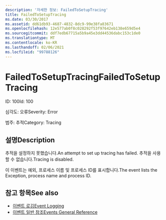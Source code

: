 ```yaml
---
description: '자세한 정보: FailedToSetupTracing'
title: FailedToSetupTracing
ms.date: 03/30/2017
ms.assetid: dd61db93-4687-4832-8dc9-99e38fa83671
ms.openlocfilehash: 12e577ab0f8c028292f53f97642eb138e659d5e4
ms.sourcegitcommit: ddf7edb67715a5b9a45e3dd44536dabc153c1de0
ms.translationtype: MT
ms.contentlocale: ko-KR
ms.lasthandoff: 02/06/2021
ms.locfileid: "99788126"
---
```

# <a name="failedtosetuptracing"></a><span data-ttu-id="cd64f-103">FailedToSetupTracing</span><span class="sxs-lookup"><span data-stu-id="cd64f-103">FailedToSetupTracing</span></span>

<span data-ttu-id="cd64f-104">ID: 100</span><span class="sxs-lookup"><span data-stu-id="cd64f-104">Id: 100</span></span>  
  
 <span data-ttu-id="cd64f-105">심각도: 오류</span><span class="sxs-lookup"><span data-stu-id="cd64f-105">Severity: Error</span></span>  
  
 <span data-ttu-id="cd64f-106">범주: 추적</span><span class="sxs-lookup"><span data-stu-id="cd64f-106">Category: Tracing</span></span>  
  
## <a name="description"></a><span data-ttu-id="cd64f-107">설명</span><span class="sxs-lookup"><span data-stu-id="cd64f-107">Description</span></span>  

 <span data-ttu-id="cd64f-108">추적을 설정하지 못했습니다.</span><span class="sxs-lookup"><span data-stu-id="cd64f-108">An attempt to set up tracing has failed.</span></span> <span data-ttu-id="cd64f-109">추적을 사용할 수 없습니다.</span><span class="sxs-lookup"><span data-stu-id="cd64f-109">Tracing is disabled.</span></span>  
  
 <span data-ttu-id="cd64f-110">이 이벤트는 예외, 프로세스 이름 및 프로세스 ID를 표시합니다.</span><span class="sxs-lookup"><span data-stu-id="cd64f-110">The event lists the Exception, process name and process ID.</span></span>  
  
## <a name="see-also"></a><span data-ttu-id="cd64f-111">참고 항목</span><span class="sxs-lookup"><span data-stu-id="cd64f-111">See also</span></span>

- [<span data-ttu-id="cd64f-112">이벤트 로깅</span><span class="sxs-lookup"><span data-stu-id="cd64f-112">Event Logging</span></span>](index.md)
- [<span data-ttu-id="cd64f-113">이벤트 일반 참조</span><span class="sxs-lookup"><span data-stu-id="cd64f-113">Events General Reference</span></span>](events-general-reference.md)

